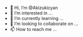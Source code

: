 - 👋 Hi, I’m @Akizukicyan
- 👀 I’m interested in ...
- 🌱 I’m currently learning ...
- 💞️ I’m looking to collaborate on ...
- 📫 How to reach me ...

<!---
Akizukicyan/Akizukicyan is a ✨ special ✨ repository because its `README.md` (this file) appears on your GitHub profile.
You can click the Preview link to take a look at your changes.
--->
